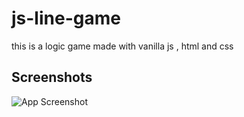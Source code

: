# js-line-game

this is a logic game made with vanilla js , html and css

## Screenshots

![App Screenshot](https://via.placeholder.com/468x300?text=App+Screenshot+Here)

